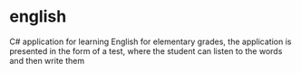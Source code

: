 # english
 C# application for learning English for elementary grades, the application is presented in the form of a test, where the student can listen to the words and then write them
